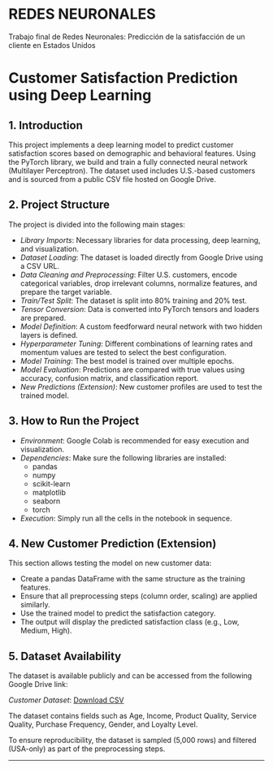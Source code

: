 # REDES NEURONALES
Trabajo final de Redes Neuronales: Predicción de la satisfacción de un cliente en Estados Unidos

# Customer Satisfaction Prediction using Deep Learning

## 1. Introduction

This project implements a deep learning model to predict customer satisfaction scores based on demographic and behavioral features. Using the PyTorch library, we build and train a fully connected neural network (Multilayer Perceptron). The dataset used includes U.S.-based customers and is sourced from a public CSV file hosted on Google Drive.

## 2. Project Structure

The project is divided into the following main stages:

- *Library Imports*: Necessary libraries for data processing, deep learning, and visualization.
- *Dataset Loading*: The dataset is loaded directly from Google Drive using a CSV URL.
- *Data Cleaning and Preprocessing*: Filter U.S. customers, encode categorical variables, drop irrelevant columns, normalize features, and prepare the target variable.
- *Train/Test Split*: The dataset is split into 80% training and 20% test.
- *Tensor Conversion*: Data is converted into PyTorch tensors and loaders are prepared.
- *Model Definition*: A custom feedforward neural network with two hidden layers is defined.
- *Hyperparameter Tuning*: Different combinations of learning rates and momentum values are tested to select the best configuration.
- *Model Training*: The best model is trained over multiple epochs.
- *Model Evaluation*: Predictions are compared with true values using accuracy, confusion matrix, and classification report.
- *New Predictions (Extension)*: New customer profiles are used to test the trained model.

## 3. How to Run the Project

- *Environment*: Google Colab is recommended for easy execution and visualization.
- *Dependencies*: Make sure the following libraries are installed:
  - pandas
  - numpy
  - scikit-learn
  - matplotlib
  - seaborn
  - torch
- *Execution*: Simply run all the cells in the notebook in sequence.

## 4. New Customer Prediction (Extension)

This section allows testing the model on new customer data:

- Create a pandas DataFrame with the same structure as the training features.
- Ensure that all preprocessing steps (column order, scaling) are applied similarly.
- Use the trained model to predict the satisfaction category.
- The output will display the predicted satisfaction class (e.g., Low, Medium, High).

## 5. Dataset Availability

The dataset is available publicly and can be accessed from the following Google Drive link:

*Customer Dataset*: [Download CSV](https://drive.google.com/uc?id=1Xt9my-us-GRPWBzhDrbdRgi9fznXlLow)

The dataset contains fields such as Age, Income, Product Quality, Service Quality, Purchase Frequency, Gender, and Loyalty Level.

To ensure reproducibility, the dataset is sampled (5,000 rows) and filtered (USA-only) as part of the preprocessing steps.

---
